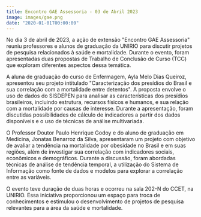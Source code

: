 ```yaml
---
title: Encontro GAE Assessoria - 03 de Abril 2023
image: images/gae.png
date: "2020-01-01T00:00:00"
---
```

No dia 3 de abril de 2023, a ação de extensão "Encontro GAE Assessoria" reuniu professores e alunos de graduação da UNIRIO para discutir projetos de pesquisa relacionados à saúde e mortalidade. Durante o evento, foram apresentadas duas propostas de Trabalho de Conclusão de Curso (TCC) que exploram diferentes aspectos dessa temática.

A aluna de graduação do curso de Enfermagem, Ayla Melo Dias Queiroz, apresentou seu projeto intitulado "Caracterização dos presídios do Brasil e sua correlação com a mortalidade entre detentos". A proposta envolve o uso de dados do SISDEPEN para analisar as características dos presídios brasileiros, incluindo estrutura, recursos físicos e humanos, e sua relação com a mortalidade por causas de interesse. Durante a apresentação, foram discutidas possibilidades de cálculo de indicadores a partir dos dados disponíveis e o uso de técnicas de análise multivariada.

O Professor Doutor Paulo Henrique Godoy e do aluno de graduação em Medicina, Jonatas Benarroz da Silva, apresentaram um projeto com objetivo de avaliar a tendência na mortalidade por obesidade no Brasil e em suas regiões, além de investigar sua correlação com indicadores sociais, econômicos e demográficos. Durante a discussão, foram abordadas técnicas de análise de tendência temporal, a utilização do Sistema de Informação como fonte de dados e modelos para explorar a correlação entre as variáveis.

O evento teve duração de duas horas e ocorreu na sala 202-N do CCET, na UNIRIO. Essa iniciativa proporcionou um espaço para troca de conhecimentos e estimulou o desenvolvimento de projetos de pesquisa relevantes para a área da saúde e mortalidade.